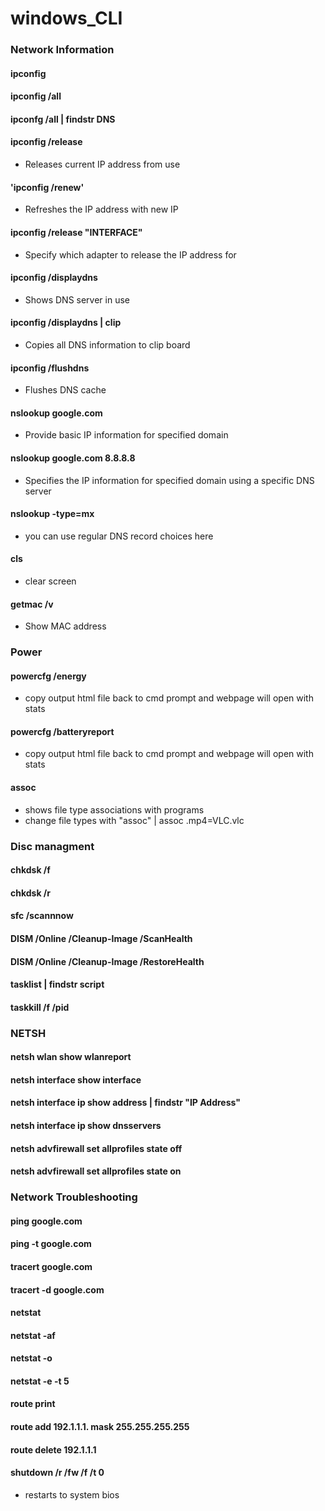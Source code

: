 # windows_CLI
### Network Information
#### ipconfig
#### ipconfig /all
#### ipconfg /all | findstr DNS
#### ipconfig /release
- Releases current IP address from use
#### 'ipconfig /renew'
- Refreshes the IP address with new IP
#### ipconfig /release "INTERFACE"
- Specify which adapter to release the IP address for
#### ipconfig /displaydns
- Shows DNS server in use
#### ipconfig /displaydns | clip
- Copies all DNS information to clip board
#### ipconfig /flushdns
- Flushes DNS cache 
#### nslookup google.com
- Provide basic IP information for specified domain
#### nslookup google.com 8.8.8.8
- Specifies the IP information for specified domain using a specific DNS server
#### nslookup -type=mx 
- you can use regular DNS record choices here
#### cls 
- clear screen 
#### getmac /v 
- Show MAC address
### Power
#### powercfg /energy
- copy output html file back to cmd prompt and webpage will open with stats
#### powercfg /batteryreport
- copy output html file back to cmd prompt and webpage will open with stats
#### assoc
- shows file type associations with programs 
- change file types with "assoc" | assoc .mp4=VLC.vlc

### Disc managment 
#### chkdsk /f 
#### chkdsk /r 
#### sfc /scannnow
#### DISM /Online /Cleanup-Image /ScanHealth
#### DISM /Online /Cleanup-Image /RestoreHealth
#### tasklist | findstr script
#### taskkill /f /pid 

### NETSH
#### netsh wlan show wlanreport
#### netsh interface show interface
#### netsh interface ip show address | findstr "IP Address"
#### netsh interface ip show dnsservers 
#### netsh advfirewall set allprofiles state off
#### netsh advfirewall set allprofiles state on

### Network Troubleshooting 

#### ping google.com
#### ping -t google.com 
#### tracert google.com 
#### tracert -d google.com
#### netstat 
#### netstat -af
#### netstat -o 
#### netstat -e -t 5 
#### route print 
#### route add 192.1.1.1. mask 255.255.255.255 
#### route delete 192.1.1.1

#### shutdown /r /fw /f /t 0 
- restarts to system bios 



